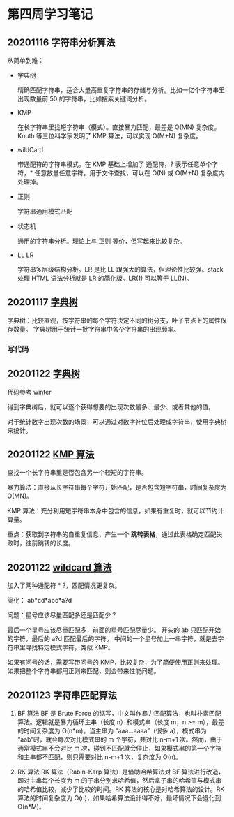 # 第四周学习笔记

## 20201116 字符串分析算法

从简单到难：
- 字典树
  
  精确匹配字符串，适合大量高重复字符串的存储与分析。比如一亿个字符串里出现数量前 50 的字符串，比如搜索关键词分析。

- KMP

  在长字符串里找短字符串（模式）。直接暴力匹配，最差是 O(MN) 复杂度。 Knuth 等三位科学家发明了 KMP 算法，可以实现 O(M+N) 复杂度。

- wildCard

  带通配符的字符串模式。在 KMP 基础上增加了 通配符，? 表示任意单个字符，* 任意数量任意字符。用于文件查找，可以在 O(N) 或 O(M+N) 复杂度内处理掉。

- 正则

  字符串通用模式匹配

- 状态机

  通用的字符串分析。理论上与 正则 等价，但写起来比较复杂。

- LL LR

  字符串多层级结构分析。LR 是比 LL 跟强大的算法，但理论性比较强。stack 处理 HTML 语法分析就是 LR 的简化版。LR(1) 可以等于 LL(N)。
  



## 20201117 [字典树](./dict.html)
字典树：比较直观，按字符串的每个字符决定不同的树分支，叶子节点上的属性保存数量。
字典树用于统计一批字符串中各个字符串的出现频率。

### 写代码


## 20201122 [字典树](./dict_02.html)
代码参考 winter

得到字典树后，就可以逐个获得想要的出现次数最多、最少、或者其他的值。

对于统计数字出现次数的场景，可以通过对数字补位后处理成字符串，使用字典树来统计。


## 20201122 [KMP 算法](./kmp.html)
查找一个长字符串里是否包含另一个较短的字符串。

暴力算法：直接从长字符串每个字符开始匹配，是否包含短字符串，时间复杂度为 O(MN)。

KMP 算法：充分利用短字符串本身中包含的信息，如果有重复时，就可以节约计算量。

重点：获取到字符串的自重复信息，产生一个 **跳转表格**，通过此表格确定匹配失败时，往前跳转的长度。


## 20201122 [wildcard 算法](./wildcard.html)
加入了两种通配符 \* \?，匹配情况更复杂。

简化：
ab\*cd\*abc\*a\?d

问题：星号应该尽量匹配多还是匹配少？

最后一个星号应该尽量匹配多，前面的星号匹配尽量少。
开头的 ab 只匹配开始的字符，最后的 a?d 匹配最后的字符。
中间的一个星号加上一串字符，就是去字符串里寻找特定模式字符，类似 KMP。

如果有问号的话，需要写带问号的 KMP，比较复杂，为了简便使用正则来处理。如果把整个字符串都用正则来匹配，则会带来性能问题。

## 20201123 字符串匹配算法
1. BF 算法
  BF 是 Brute Force 的缩写，中文叫作暴力匹配算法，也叫朴素匹配算法。逻辑就是暴力循环主串（长度 n）和模式串（长度 m，n >= m），最差的时间复杂度为 O(n*m)。当主串为 “aaa...aaaa”（很多 a），模式串为 “aab”时，就会每次对比模式串的 m 个字符，共对比 n-m+1 次。然而，由于通常模式串不会对比 m 次，碰到不匹配就会停止，如果模式串的第一个字符和主串都不匹配，则只需要对比 n-m+1 次，复杂度为 O(n)。

1. RK 算法
  RK 算法（Rabin-Karp 算法）是借助哈希算法对 BF 算法进行改造，即对主串每个长度为 m 的子串分别求哈希值，然后拿子串的哈希值与模式串的哈希值比较，减少了比较的时间。RK 算法的核心是对哈希算法的设计。RK 算法的时间复杂度为 O(n)，如果哈希算法设计得不好，最坏情况下会退化到 O(n*M)。

